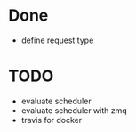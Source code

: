 # Done
- define request type

# TODO
- evaluate scheduler
- evaluate scheduler with zmq
- travis for docker
